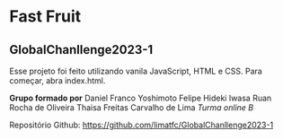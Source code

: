 # Fast Fruit

## GlobalChanllenge2023-1

Esse projeto foi feito utilizando vanila JavaScript, HTML e CSS.
Para começar, abra index.html.

**Grupo formado por**
Daniel Franco Yoshimoto
Felipe Hideki Iwasa
Ruan Rocha de Oliveira
Thaisa Freitas Carvalho de Lima
_Turma online B_

Repositório Github:
https://github.com/limatfc/GlobalChanllenge2023-1
